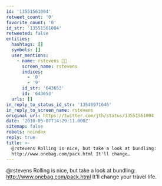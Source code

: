 ```yaml
---
id: '13551561004'
retweet_count: '0'
favorite_count: '0'
id_str: '13551561004'
retweeted: false
entities:
  hashtags: []
  symbols: []
  user_mentions:
    - name: rstevens 🐳💨
      screen_name: rstevens
      indices:
        - '0'
        - '9'
      id_str: '643653'
      id: '643653'
  urls: []
in_reply_to_status_id_str: '13546971646'
in_reply_to_screen_name: rstevens
original_url: https://twitter.com/jth/status/13551561004
date: '2010-05-07T14:29:11.000Z'
sitemap: false
robots: noindex
reply: true
title: >-
  @rstevens Rolling is nice, but take a look at bundling:
  http://www.onebag.com/pack.html It'll change…
---
```


@rstevens Rolling is nice, but take a look at bundling: http://www.onebag.com/pack.html It'll change your travel life.